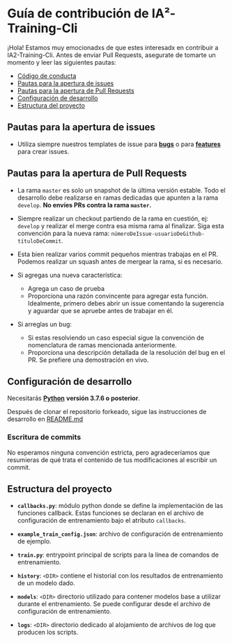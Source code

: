# Guía de contribución de IA²-Training-Cli

¡Hola! Estamos muy emocionadxs de que estes interesadx en contribuir a IA2-Training-Cli. Antes de enviar Pull Requests, asegurate de tomarte un momento y leer las siguientes pautas:

+ [Código de conducta](https://github.com/facttic/ia-training-cli/blob/master/CODE_OF_CONDUCT.md)
+ [Pautas para la apertura de issues](#pautas-para-la-apertura-de-issues)
+ [Pautas para la apertura de Pull Requests](#pautas-para-la-apertura-de-pull-requests)
+ [Configuración de desarrollo](#configuración-de-desarrollo)
+ [Estructura del proyecto](#estructura-del-proyecto)

## Pautas para la apertura de issues

- Utiliza siempre nuestros templates de issue para [**bugs**](url-del-template) o para [**features**](url-del-template) para crear issues.

## Pautas para la apertura de Pull Requests

+ La rama `master` es solo un snapshot de la última versión estable. Todo el desarrollo debe realizarse en ramas dedicadas que apunten a la rama `develop`. **No envíes PRs contra la rama `master`.**

+ Siempre realizar un checkout partiendo de la rama en cuestión, ej: `develop` y realizar el merge contra esa misma rama al finalizar. Siga esta convención para la nueva rama: `númeroDeIssue-usuarioDeGithub-títuloDeCommit`.

+ Esta bien realizar varios commit pequeños mientras trabajas en el PR. Podemos realizar un squash antes de mergear la rama, si es necesario.

+ Si agregas una nueva característica:
  + Agrega un caso de prueba
  + Proporciona una razón convincente para agregar esta función. Idealmente, primero debes abrir un issue comentando la sugerencia y aguardar que se apruebe antes de trabajar en él.

+ Si arreglas un bug:
  + Si estas resolviendo un caso especial sigue la convención de nomenclatura de ramas mencionada anteriormente.
  + Proporciona una descripción detallada de la resolución del bug en el PR. Se prefiere una demostración en vivo.

## Configuración de desarrollo

Necesitarás [**Python**](https://www.python.org) **versión 3.7.6 o posterior**.

Después de clonar el repositorio forkeado, sigue las instrucciones de desarrollo en [README.md](README.md#Instalación)

### Escritura de commits

No esperamos ninguna convención estricta, pero agradeceríamos que resumieras de qué trata el contenido de tus modificaciones al escribir un commit.

## Estructura del proyecto

+ **`callbacks.py`**: módulo python donde se define la implementación de las funciones callback. Estas funciones se declaran en el archivo de configuración de entrenamiento bajo el atributo `callbacks`.

+ **`example_train_config.json`**: archivo de configuración de entrenamiento de ejemplo.

+ **`train.py`**: entrypoint principal de scripts para la línea de comandos de entrenamiento.

+ **`history`**: `<DIR>` contiene el historial con los resultados de entrenamiento de un modelo dado.

+ **`models`**: `<DIR>` directorio utilizado para contener modelos base a utilizar durante el entrenamiento. Se puede configurar desde el archivo de configuración de entrenamiento.

+ **`logs`**: `<DIR>` directorio dedicado al alojamiento de archivos de log que producen los scripts.
